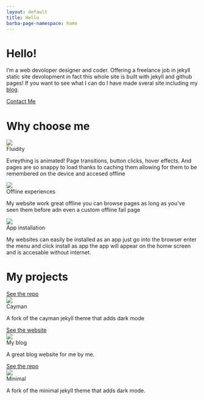 ```yaml
---
layout: default
title: Hello
barba-page-namespace: home
---
```


# Hello!

I’m a web devoloper designer and coder. Offering a freelance job in jekyll static site devolopment in fact this whole site is built with jekyll and github pages! If you want to see what I can do I have made sveral site including my [blog](https://godalming123.github.io/blog/).

<a target="_blank" href="mailto: r2hk9ahnf@relay.firefox.com" class="btn waves-effect waves-light">Contact Me</a>

# Why choose me
<div class="card-container alignment-2">
      <div class="clickable-div card grey lighten-4 waves-effect">
        <!-- image -->
        <div class="card-image">
          <img loading="lazy" src="{{ document.front-image }}">
        </div>
        <!-- text -->
        <div class="card-content">
          <!-- title -->
          <span class="card-title">Fluidity</span>
          <!-- desription -->
          <p>Evreything is animated! Page transitions, button clicks, hover effects. And pages are so snappy to load thanks to caching them allowing for them to be remembered on the device and accesed offline</p>
        </div>
      </div>
      <div class="clickable-div card grey lighten-4 waves-effect">
        <!-- image -->
        <div class="card-image">
          <img loading="lazy" src="{{ document.front-image }}">
        </div>
        <!-- text -->
        <div class="card-content">
          <!-- title -->
          <span class="card-title">Offline experiences</span>
          <!-- desription -->
          <p>My website work great offline you can browse pages as long as you've seen them before adn even a custom offline fail page</p>
        </div>
              <div class="clickable-div card grey lighten-4 waves-effect">
        <!-- image -->
        <div class="card-image">
          <img loading="lazy" src="{{ document.front-image }}">
        </div>
        <!-- text -->
        <div class="card-content">
          <!-- title -->
          <span class="card-title">App installation</span>
          <!-- desription -->
          <p>My websites can easily be installed as an app just go into the browser enter the menu and click install as app the app will appear on the homw screen and is accesable without internet.</p>
        </div>
      </div>
  </div>

# My projects
<div class="card-container alignment-2">
      <div class="clickable-div card grey lighten-4 waves-effect">
        <!-- url -->
        <a href="https://github.com/godalming123/cayman/tree/patch-1" class="clickable-div-link">See the repo</a>
        <!-- image -->
        <div class="card-image">
          <img loading="lazy" src="{{ document.front-image }}">
        </div>
        <!-- text -->
        <div class="card-content">
          <!-- title -->
          <span class="card-title">Cayman</span>
          <!-- desription -->
          <p>A fork of the cayman jekyll theme that adds dark mode</p>
        </div>
      </div>
      <div class="clickable-div card grey lighten-4 waves-effect">
        <!-- url -->
        <a href="https://godalming123.github.io/blog" class="clickable-div-link">See the website</a>
        <!-- image -->
        <div class="card-image">
          <img loading="lazy" src="{{ document.front-image }}">
        </div>
        <!-- text -->
        <div class="card-content">
          <!-- title -->
          <span class="card-title">My blog</span>
          <!-- desription -->
          <p>A great blog website for me by me.</p>
        </div>
      <div class="clickable-div card grey lighten-4 waves-effect">
        <!-- url -->
        <a href="https://github.com/godalming123/minimal" class="clickable-div-link">See the repo</a>
        <!-- image -->
        <div class="card-image">
          <img loading="lazy" src="{{ document.front-image }}">
        </div>
        <!-- text -->
        <div class="card-content">
          <!-- title -->
          <span class="card-title">Minimal</span>
          <!-- desription -->
          <p>A fork of the minimal jekyll theme that adds dark mode.</p>
        </div>
      </div>
  </div>
